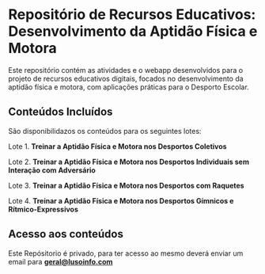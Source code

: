 # Repositório de Recursos Educativos: Desenvolvimento da Aptidão Física e Motora

Este repositório contém as atividades e o webapp desenvolvidos para o projeto de recursos educativos digitais, focados no desenvolvimento da aptidão física e motora, com aplicações práticas para o Desporto Escolar.

## Conteúdos Incluídos

São disponibilidazos os conteúdos para os seguintes lotes:

Lote 1. **Treinar a Aptidão Física e Motora nos Desportos Coletivos**  


Lote 2. **Treinar a Aptidão Física e Motora nos Desportos Individuais sem Interação com Adversário**  
 

Lote 3. **Treinar a Aptidão Física e Motora nos Desportos com Raquetes**  


Lote 4. **Treinar a Aptidão Física e Motora nos Desportos Gímnicos e Rítmico-Expressivos**  
 

## Acesso aos conteúdos
 Este Repósitorio é privado, para ter acesso ao mesmo deverá enviar um email para **geral@lusoinfo.com**

